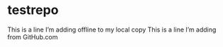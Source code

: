 # testrepo
This is a line I’m adding offline to my local copy
This is a line I’m adding from GitHub.com
